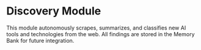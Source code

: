 # Discovery Module

This module autonomously scrapes, summarizes, and classifies new AI tools and technologies from the web. All findings are stored in the Memory Bank for future integration.